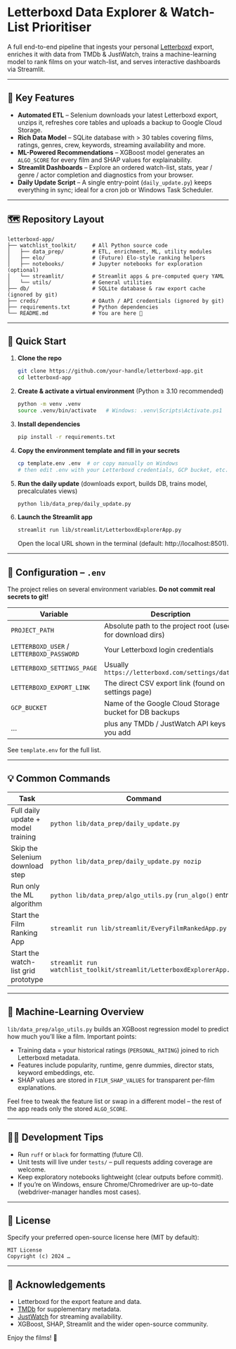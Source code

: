 # Letterboxd Data Explorer & Watch-List Prioritiser

A full end-to-end pipeline that ingests your personal [Letterboxd](https://letterboxd.com/) export, enriches it with data from TMDb & JustWatch, trains a machine-learning model to rank films on your watch-list, and serves interactive dashboards via Streamlit.

---

## 🎯 Key Features

* **Automated ETL** – Selenium downloads your latest Letterboxd export, unzips it, refreshes core tables and uploads a backup to Google Cloud Storage.
* **Rich Data Model** – SQLite database with > 30 tables covering films, ratings, genres, crew, keywords, streaming availability and more.
* **ML-Powered Recommendations** – XGBoost model generates an `ALGO_SCORE` for every film and SHAP values for explainability.
* **Streamlit Dashboards** – Explore an ordered watch-list, stats, year / genre / actor completion and diagnostics from your browser.
* **Daily Update Script** – A single entry-point (`daily_update.py`) keeps everything in sync; ideal for a cron job or Windows Task Scheduler.

---

## 🗺️ Repository Layout

```
letterboxd-app/
├── watchlist_toolkit/     # All Python source code
│   ├── data_prep/         # ETL, enrichment, ML, utility modules
│   ├── elo/               # (Future) Elo-style ranking helpers
│   ├── notebooks/         # Jupyter notebooks for exploration (optional)
│   └── streamlit/         # Streamlit apps & pre-computed query YAML
│   └── utils/             # General utilities
├── db/                    # SQLite database & raw export cache (ignored by git)    
├── creds/                 # OAuth / API credentials (ignored by git)
├── requirements.txt       # Python dependencies
└── README.md              # You are here 🌟
```

---

## 🚀 Quick Start

1. **Clone the repo**
   ```bash
   git clone https://github.com/your-handle/letterboxd-app.git
   cd letterboxd-app
   ```

2. **Create & activate a virtual environment** (Python ≥ 3.10 recommended)
   ```bash
   python -m venv .venv
   source .venv/bin/activate   # Windows: .venv\Scripts\Activate.ps1
   ```

3. **Install dependencies**
   ```bash
   pip install -r requirements.txt
   ```

4. **Copy the environment template and fill in your secrets**
   ```bash
   cp template.env .env  # or copy manually on Windows
   # then edit .env with your Letterboxd credentials, GCP bucket, etc.
   ```

5. **Run the daily update** (downloads export, builds DB, trains model, precalculates views)
   ```bash
   python lib/data_prep/daily_update.py
   ```

6. **Launch the Streamlit app**
   ```bash
   streamlit run lib/streamlit/LetterboxdExplorerApp.py
   ```
   Open the local URL shown in the terminal (default: http://localhost:8501).

---

## 🔧 Configuration – `.env`

The project relies on several environment variables. **Do not commit real secrets to git!**

| Variable | Description |
|----------|-------------|
| `PROJECT_PATH` | Absolute path to the project root (used for download dirs) |
| `LETTERBOXD_USER` / `LETTERBOXD_PASSWORD` | Your Letterboxd login credentials |
| `LETTERBOXD_SETTINGS_PAGE` | Usually `https://letterboxd.com/settings/data/` |
| `LETTERBOXD_EXPORT_LINK` | The direct CSV export link (found on settings page) |
| `GCP_BUCKET` | Name of the Google Cloud Storage bucket for DB backups |
| … | plus any TMDb / JustWatch API keys you add |

See `template.env` for the full list.

---

## 💡 Common Commands

| Task | Command |
|------|---------|
| Full daily update + model training | `python lib/data_prep/daily_update.py` |
| Skip the Selenium download step | `python lib/data_prep/daily_update.py nozip` |
| Run only the ML algorithm | `python lib/data_prep/algo_utils.py` (`run_algo()` entry) |
| Start the Film Ranking App | `streamlit run lib/streamlit/EveryFilmRankedApp.py` |
| Start the watch-list grid prototype | `streamlit run watchlist_toolkit/streamlit/LetterboxdExplorerApp.py` |

---

## 🧠 Machine-Learning Overview

`lib/data_prep/algo_utils.py` builds an XGBoost regression model to predict how much you’ll like a film. Important points:

* Training data = your historical ratings (`PERSONAL_RATING`) joined to rich Letterboxd metadata.
* Features include popularity, runtime, genre dummies, director stats, keyword embeddings, etc.
* SHAP values are stored in `FILM_SHAP_VALUES` for transparent per-film explanations.

Feel free to tweak the feature list or swap in a different model – the rest of the app reads only the stored `ALGO_SCORE`.

---

## 🧑‍💻 Development Tips

* Run `ruff` or `black` for formatting (future CI).  
* Unit tests will live under `tests/` – pull requests adding coverage are welcome.
* Keep exploratory notebooks lightweight (clear outputs before commit).
* If you’re on Windows, ensure Chrome/Chromedriver are up-to-date (webdriver-manager handles most cases).

---

## 📜 License

Specify your preferred open-source license here (MIT by default):

```
MIT License
Copyright (c) 2024 …
```

---

## 🙏 Acknowledgements

* Letterboxd for the export feature and data.  
* [TMDb](https://www.themoviedb.org/) for supplementary metadata.  
* [JustWatch](https://www.justwatch.com/) for streaming availability.  
* XGBoost, SHAP, Streamlit and the wider open-source community.

Enjoy the films! 🍿